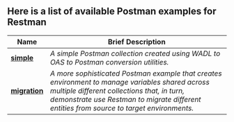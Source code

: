 ## Here is a list of available Postman examples for Restman

Name | Brief Description
----- | -----------------
[**simple**](./simple) | *A simple Postman collection created using WADL to OAS to Postman conversion utilities.*
[**migration**](./migration) | *A more sophisticated Postman example that creates environment to manage variables shared across multiple different collections that, in turn, demonstrate use Restman to migrate different entities from source to target environments.* 